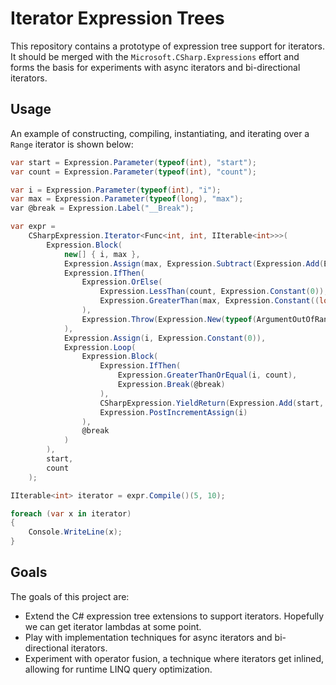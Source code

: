 # Iterator Expression Trees

This repository contains a prototype of expression tree support for iterators. It should be merged with the `Microsoft.CSharp.Expressions` effort and forms the basis for experiments with async iterators and bi-directional iterators.

## Usage

An example of constructing, compiling, instantiating, and iterating over a `Range` iterator is shown below:

```csharp
var start = Expression.Parameter(typeof(int), "start");
var count = Expression.Parameter(typeof(int), "count");

var i = Expression.Parameter(typeof(int), "i");
var max = Expression.Parameter(typeof(long), "max");
var @break = Expression.Label("__Break");

var expr =
    CSharpExpression.Iterator<Func<int, int, IIterable<int>>>(
        Expression.Block(
            new[] { i, max },
            Expression.Assign(max, Expression.Subtract(Expression.Add(Expression.Convert(start, typeof(long)), Expression.Convert(count, typeof(long))), Expression.Constant(1L, typeof(long)))),
            Expression.IfThen(
                Expression.OrElse(
                    Expression.LessThan(count, Expression.Constant(0)),
                    Expression.GreaterThan(max, Expression.Constant((long)int.MaxValue))
                ),
                Expression.Throw(Expression.New(typeof(ArgumentOutOfRangeException).GetConstructor(new[] { typeof(string) }), Expression.Constant("count")))
            ),
            Expression.Assign(i, Expression.Constant(0)),
            Expression.Loop(
                Expression.Block(
                    Expression.IfThen(
                        Expression.GreaterThanOrEqual(i, count),
                        Expression.Break(@break)
                    ),
                    CSharpExpression.YieldReturn(Expression.Add(start, i)),
                    Expression.PostIncrementAssign(i)
                ),
                @break
            )
        ),
        start,
        count
    );

IIterable<int> iterator = expr.Compile()(5, 10);

foreach (var x in iterator)
{
    Console.WriteLine(x);
}
```

## Goals

The goals of this project are:

* Extend the C# expression tree extensions to support iterators. Hopefully we can get iterator lambdas at some point.
* Play with implementation techniques for async iterators and bi-directional iterators.
* Experiment with operator fusion, a technique where iterators get inlined, allowing for runtime LINQ query optimization.
